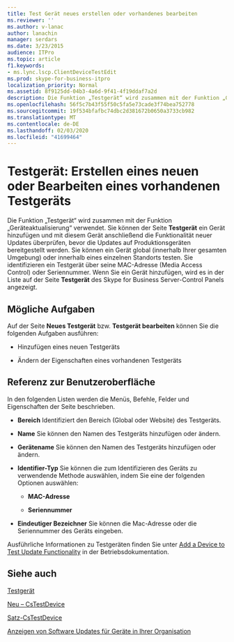 ```yaml
---
title: Test Gerät neues erstellen oder vorhandenes bearbeiten
ms.reviewer: ''
ms.author: v-lanac
author: lanachin
manager: serdars
ms.date: 3/23/2015
audience: ITPro
ms.topic: article
f1.keywords:
- ms.lync.lscp.ClientDeviceTestEdit
ms.prod: skype-for-business-itpro
localization_priority: Normal
ms.assetid: 8f9125dd-04b3-4a6d-9f41-4f19ddaf7a2d
description: Die Funktion „Testgerät“ wird zusammen mit der Funktion „Geräteaktualisierung“ verwendet. Sie können der Seite Testgerät ein Gerät hinzufügen und mit diesem Gerät anschließend die Funktionalität neuer Updates überprüfen, bevor die Updates auf Produktionsgeräten bereitgestellt werden. Sie können ein Gerät global (innerhalb Ihrer gesamten Umgebung) oder innerhalb eines einzelnen Standorts testen. Sie identifizieren ein Testgerät über seine MAC-Adresse (Media Access Control) oder Seriennummer. Wenn Sie ein Gerät hinzufügen, wird es in der Liste auf der Seite Testgerät des Skype for Business Server-Control Panels angezeigt.
ms.openlocfilehash: 56f5c7b43f55f50c5fa5e73cade3f74bea752778
ms.sourcegitcommit: 19f534bfafbc74dbc2d381672b0650a3733cb982
ms.translationtype: MT
ms.contentlocale: de-DE
ms.lasthandoff: 02/03/2020
ms.locfileid: "41699464"
---
```

# <a name="test-device-create-new-or-edit-existing"></a>Testgerät: Erstellen eines neuen oder Bearbeiten eines vorhandenen Testgeräts

Die Funktion „Testgerät“ wird zusammen mit der Funktion „Geräteaktualisierung“ verwendet. Sie können der Seite **Testgerät** ein Gerät hinzufügen und mit diesem Gerät anschließend die Funktionalität neuer Updates überprüfen, bevor die Updates auf Produktionsgeräten bereitgestellt werden. Sie können ein Gerät global (innerhalb Ihrer gesamten Umgebung) oder innerhalb eines einzelnen Standorts testen. Sie identifizieren ein Testgerät über seine MAC-Adresse (Media Access Control) oder Seriennummer. Wenn Sie ein Gerät hinzufügen, wird es in der Liste auf der Seite **Testgerät** des Skype for Business Server-Control Panels angezeigt.

## <a name="tasks-you-can-perform"></a>Mögliche Aufgaben

Auf der Seite **Neues Testgerät** bzw. **Testgerät bearbeiten** können Sie die folgenden Aufgaben ausführen:

- Hinzufügen eines neuen Testgeräts

- Ändern der Eigenschaften eines vorhandenen Testgeräts

## <a name="ui-reference"></a>Referenz zur Benutzeroberfläche

In den folgenden Listen werden die Menüs, Befehle, Felder und Eigenschaften der Seite beschrieben.

- **Bereich** Identifiziert den Bereich (Global oder Website) des Testgeräts.

- **Name** Sie können den Namen des Testgeräts hinzufügen oder ändern.

- **Gerätename** Sie können den Namen des Testgeräts hinzufügen oder ändern.

- **Identifier-Typ** Sie können die zum Identifizieren des Geräts zu verwendende Methode auswählen, indem Sie eine der folgenden Optionen auswählen:

  - **MAC-Adresse**

  - **Seriennummer**

- **Eindeutiger Bezeichner** Sie können die Mac-Adresse oder die Seriennummer des Geräts eingeben.

Ausführliche Informationen zu Testgeräten finden Sie unter [Add a Device to Test Update Functionality](https://technet.microsoft.com/library/ce509fd1-17b3-4b78-b269-fe5d06fe2e1d.aspx) in der Betriebsdokumentation.
## <a name="see-also"></a>Siehe auch

[Testgerät](test-device.md)

[Neu – CsTestDevice](https://docs.microsoft.com/powershell/module/skype/new-cstestdevice?view=skype-ps)

[Satz-CsTestDevice](https://docs.microsoft.com/powershell/module/skype/set-cstestdevice?view=skype-ps)

[Anzeigen von Software Updates für Geräte in Ihrer Organisation](https://technet.microsoft.com/library/d2cca12b-ed43-4e1f-90ab-d14bca8b482c.aspx)
